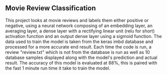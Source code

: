 ## Movie Review Classification

This project looks at movie reviews and labels them either positive or negative,
using a neural network composing of an embedding layer, an averaging layer, a dense layer with a rectifying linear unit (relu for short)
activation function and an output dense layer using a sigmoid function. The data used to train the model
is taken from the keras imbd database and processed for a more accurate end result. Each time the code is run, a review
"review.txt" which is not from the database is run as well as 10 database samples displayed along with the model's
prediction and actual result. The accuracy of this model is evaluated at 88%, this is paired with the fast 1 minute run
time it take to train the model.
